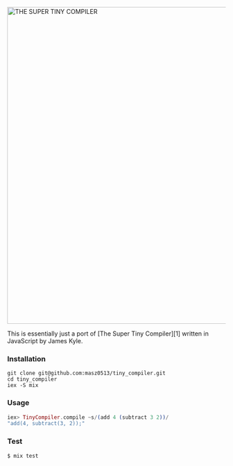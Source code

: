 <a href="compiler.go"><img width="731" alt="THE SUPER TINY COMPILER" src="https://cloud.githubusercontent.com/assets/952783/14413766/134c4068-ff39-11e5-996e-9452973299c2.png"/></a>

This is essentially just a port of [The Super Tiny Compiler][1] written in JavaScript by James Kyle.

### Installation

```
git clone git@github.com:masz0513/tiny_compiler.git
cd tiny_compiler
iex -S mix
```

### Usage

```elixir
iex> TinyCompiler.compile ~s/(add 4 (subtract 3 2))/
"add(4, subtract(3, 2));"
```

### Test

```elixir
$ mix test
```
